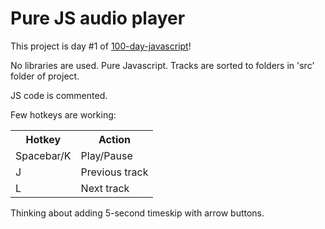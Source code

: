 # Pure JS audio player

This project is day #1 of <a href="https://www.github.com/grigoryan-m/100-day-javascript.git">100-day-javascript</a>!

No libraries are used. Pure Javascript.
Tracks are sorted to folders in 'src' folder of project.

JS code is commented.

Few hotkeys are working: 

<table>
  <tr>
    <th>Hotkey</th>
    <th>Action</th>
  </tr>
  <tr>
    <td>Spacebar/K</td>
    <td>Play/Pause</td>
  </tr>
  <tr>
    <td>J</td>
    <td>Previous track</td>
  </tr>
  <tr>
    <td>L</td>
    <td>Next track</td>
  </tr>
</table>

Thinking about adding 5-second timeskip with arrow buttons.
